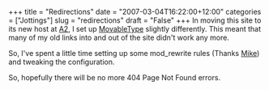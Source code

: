+++
title = "Redirections"
date = "2007-03-04T16:22:00+12:00"
categories = ["Jottings"]
slug = "redirections"
draft = "False"
+++
In moving this site to its new host at [A2](http://www.a2hosting.com/), I set
up [MovableType](http://www.sixapart.com/) slightly differently. This meant
that many of my old links into and out of the site didn't work any more.

So, I've spent a little time setting up some mod_rewrite rules (Thanks
[Mike](http://forums.searchenginewatch.com/showthread.php?t=3925)) and tweaking
the configuration.  
 
So, hopefully there will be no more 404 Page Not Found errors.

